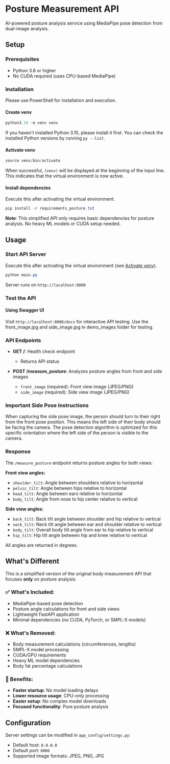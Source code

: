 # Posture Measurement API

AI-powered posture analysis service using MediaPipe pose detection from dual-image analysis.

## Setup

### Prerequisites
- Python 3.8 or higher
- No CUDA required (uses CPU-based MediaPipe)

### Installation
Please use PowerShell for installation and execution.

#### Create venv
```powershell
python3.10 -m venv venv
```

If you haven't installed Python 3.10, please install it first.
You can check the installed Python versions by running `py --list`.

#### Activate venv
```powershell
source venv/bin/activate
```

When successful, `(venv)` will be displayed at the beginning of the input line. This indicates that the virtual environment is now active.

#### Install dependencies
Execute this after activating the virtual environment.

```powershell
pip install -r requirements_posture.txt
```

**Note**: This simplified API only requires basic dependencies for posture analysis. No heavy ML models or CUDA setup needed.

## Usage

### Start API Server
Execute this after activating the virtual environment (see [Activate venv](#activate-venv)).

```powershell
python main.py
```
Server runs on `http://localhost:8000`

### Test the API

#### Using Swagger UI
Visit `http://localhost:8000/docs` for interactive API testing.
Use the front_image.jpg and side_image.jpg in demo_images folder for testing.

### API Endpoints

- **GET /**: Health check endpoint
  - Returns API status

- **POST /measure_posture**: Analyzes posture angles from front and side images
  - `front_image` (required): Front view image (JPEG/PNG)
  - `side_image` (required): Side view image (JPEG/PNG)

### Important Side Pose Instructions
When capturing the side pose image, the person should turn to their right from the front pose position. This means the left side of their body should be facing the camera. The pose detection algorithm is optimized for this specific orientation where the left side of the person is visible to the camera.

### Response
The `/measure_posture` endpoint returns posture angles for both views:

**Front view angles:**
- `shoulder_tilt`: Angle between shoulders relative to horizontal
- `pelvic_tilt`: Angle between hips relative to horizontal  
- `head_tilt`: Angle between ears relative to horizontal
- `body_tilt`: Angle from nose to hip center relative to vertical

**Side view angles:**
- `back_tilt`: Back tilt angle between shoulder and hip relative to vertical
- `neck_tilt`: Neck tilt angle between ear and shoulder relative to vertical
- `body_tilt`: Overall body tilt angle from ear to hip relative to vertical
- `hip_tilt`: Hip tilt angle between hip and knee relative to vertical

All angles are returned in degrees.

## What's Different

This is a simplified version of the original body measurement API that focuses **only** on posture analysis:

### ✅ What's Included:
- MediaPipe-based pose detection
- Posture angle calculations for front and side views
- Lightweight FastAPI application
- Minimal dependencies (no CUDA, PyTorch, or SMPL-X models)

### ❌ What's Removed:
- Body measurement calculations (circumferences, lengths)
- SMPL-X model processing  
- CUDA/GPU requirements
- Heavy ML model dependencies
- Body fat percentage calculations

### 🚀 Benefits:
- **Faster startup**: No model loading delays
- **Lower resource usage**: CPU-only processing
- **Easier setup**: No complex model downloads
- **Focused functionality**: Pure posture analysis

## Configuration
Server settings can be modified in `app_config/settings.py`:
- Default host: `0.0.0.0`
- Default port: `8000`
- Supported image formats: JPEG, PNG, JPG
